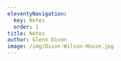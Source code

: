 ```yaml
---
eleventyNavigation:
  key: Notes
  order: 1
title: Notes
author: Glenn Dixon
image: /img/Dixon-Wilson-House.jpg
---
```

